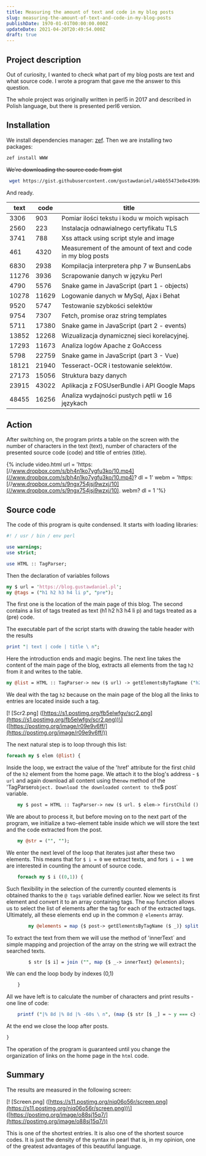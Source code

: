 ```yaml
---
title: Measuring the amount of text and code in my blog posts
slug: measuring-the-amount-of-text-and-code-in-my-blog-posts
publishDate: 1970-01-01T00:00:00.000Z
updateDate: 2021-04-20T20:49:54.000Z
draft: true
---
```


## Project description

Out of curiosity, I wanted to check what part of my blog posts are text and what source code. I wrote a program that gave me the answer to this question.

The whole project was originally written in perl5 in 2017 and described in Polish language, but there is presented perl6 version.

## Installation

We install dependencies manager: [zef](https://github.com/ugexe/zef). Then we are installing two packages:

```Bash
zef install WWW
```

~~We're downloading the source code from gist~~

```Bash
 wget https://gist.githubusercontent.com/gustawdaniel/a4bb55473e8e4399a5b087f1979e78d0/raw/3427bbd1f6b68c75e0481eaee0fc6f466db8af6d/count_text_and_code.pl -O count_text_and_code.pl
```

And ready.

|text|code|title|
|---|---|---|
|3306|903|Pomiar ilości tekstu i kodu w moich wpisach|
|2560|223|Instalacja odnawialnego certyfikatu TLS|
|3741|788|Xss attack using script style and image|
|461|4320|Measurement of the amount of text and code in my blog posts|
|6830|2938|Kompilacja interpretera php 7 w BunsenLabs|
|11276|3936|Scrapowanie danych w języku Perl|
|4790|5576|Snake game in JavaScript (part 1 - objects)|
|10278|11629|Logowanie danych w MySql, Ajax i Behat|
|9520|5747|Testowanie szybkości selektów|
|9754|7307|Fetch, promise oraz string templates|
|5711|17380|Snake game in JavaScript (part 2 - events)|
|13852|12268|Wizualizacja dynamicznej sieci korelacyjnej.|
|17293|11673|Analiza logów Apache z GoAccess|
|5798|22759|Snake game in JavaScript (part 3 - Vue)|
|18121|21940|Tesseract-OCR i testowanie selektów.|
|27173|15056|Struktura bazy danych|
|23915|43022|Aplikacja z FOSUserBundle i API Google Maps|
|48455|16256|Analiza wydajności pustych pętli w 16 językach|

## Action

After switching on, the program prints a table on the screen with the number of characters in the text (text), number of characters of the presented source code (code) and title of entries (title).

{% include video.html url = 'https: [//www.dropbox.com/s/bh4n1ko7ygfu3ko/10.mp4](//www.dropbox.com/s/bh4n1ko7ygfu3ko/10.mp4)? dl = 1' webm = 'https: [//www.dropbox.com/s/9ngx754jsj9wzxj/10](//www.dropbox.com/s/9ngx754jsj9wzxj/10). webm? dl = 1 '%}

## Source code

The code of this program is quite condensed. It starts with loading libraries:

```Perl
#! / usr / bin / env perl

use warnings;
use strict;

use HTML :: TagParser;
```

Then the declaration of variables follows

```Perl
my $ url = 'https://blog.gustawdaniel.pl';
my @tags = ("h1 h2 h3 h4 li p", "pre");
```

The first one is the location of the main page of this blog. The second contains a list of tags treated as text (h1 h2 h3 h4 li p) and tags treated as a (pre) code.

The executable part of the script starts with drawing the table header with the results

```Perl
print "| text | code | title \ n";
```

Here the introduction ends and magic begins. The next line takes the content of the main page of the blog, extracts all elements from the tag `h2` from it and writes to the table.

```Perl
my @list = HTML :: TagParser-> new ($ url) -> getElementsByTagName ("h2");
```

We deal with the tag `h2` because on the main page of the blog all the links to entries are located inside such a tag.

\[! \[Scr2.png\] ([https://s1.postimg.org/fb5elwfgv/scr2.png](https://s1.postimg.org/fb5elwfgv/scr2.png))\] ([https://postimg.org/image/r09e9v6ff/](https://postimg.org/image/r09e9v6ff/))

The next natural step is to loop through this list:

```Perl
foreach my $ elem (@list) {
```

Inside the loop, we extract the value of the 'href' attribute for the first child of the `h2` element from the home page. We attach it to the blog's address - `$ url` and again download all content using the`new` method of the 'TagParser`object. Download the downloaded content to the`$ post\` variable.

```Perl
    my $ post = HTML :: TagParser-> new ($ url. $ elem-> firstChild () -> getAttribute ("href"));
```

We are about to process it, but before moving on to the next part of the program, we initialize a two-element table inside which we will store the text and the code extracted from the post.

```Perl
    my @str = ("", "");
```

We enter the next level of the loop that iterates just after these two elements. This means that for `$ i = 0` we extract texts, and for`$ i = 1` we are interested in counting the amount of source code.

```Perl
    foreach my $ i ((0,1)) {
```

Such flexibility in the selection of the currently counted elements is obtained thanks to the `@ tags` variable defined earlier. Now we select its first element and convert it to an array containing tags. The `map` function allows us to select the list of elements after the tag for each of the extracted tags. Ultimately, all these elements end up in the common `@ elements` array.

```Perl
        my @elements = map {$ post-> getElementsByTagName ($ _)} split / /, $ tags [$ i];
```

To extract the text from them we will use the method of 'innerText\` and simple mapping and projection of the array on the string we will extract the searched texts.

```Perl
        $ str [$ i] = join ("", map {$ _-> innerText} @elements);
```

We can end the loop body by indexes (0,1)

```Perl
    }
```

All we have left is to calculate the number of characters and print results - one line of code:

```Perl
    printf ("|% 8d |% 8d |% -60s \ n", (map {$ str [$ _] = ~ y === c} (0,1)), $ elem-> innerText);
```

At the end we close the loop after posts.

```Perl
}
```

The operation of the program is guaranteed until you change the organization of links on the home page in the `html` code.

## Summary

The results are measured in the following screen:

\[! \[Screen.png\] ([https://s11.postimg.org/niq06o56r/screen.png](https://s11.postimg.org/niq06o56r/screen.png))\] ([https://postimg.org/image/o88sj15q7/](https://postimg.org/image/o88sj15q7/))

This is one of the shortest entries. It is also one of the shortest source codes. It is just the density of the syntax in pearl that is, in my opinion, one of the greatest advantages of this beautiful language.
